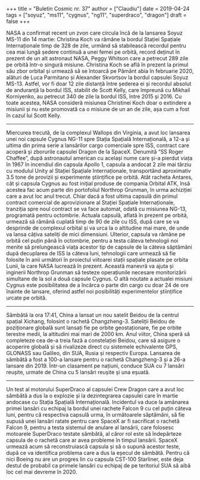 +++
title = "Buletin Cosmic nr. 37"
author = ["Claudiu"]
date = 2019-04-24
tags = ["soyuz", "ms11", "cygnus", "ng11", "superdraco", "dragon"]
draft = false
+++

NASA a confirmat recent un zvon care circula încă de la lansarea Soyuz MS-11 din 14 martie: Christina Koch va rămâne la bordul Stației Spațiale Internaționale timp de 328 de zile, urmând să stabilească recordul pentru cea mai lungă ședere continuă a unei femei pe orbită, record deținut în prezent de un alt astronaut NASA, Peggy Whitson care a petrecut 289 zile pe orbită într-o singură misiune. Christina Koch se află în prezent la primul său zbor orbital și urmează să se întoarcă pe Pământ abia în februarie 2020, alături de Luca Parmitano și Alexander Skvortsov la bordul capsulei Soyuz MS-13. Astfel, vor fi doar 12 zile distanță între șederea ei și recordul absolut de anduranță la bordul ISS, stabilit de Scott Kelly, care împreună cu Mikhail Korniyenko, au petrecut 340 de zile la bordul ISS, între 2015 și 2016. Cu toate acestea, NASA consideră misiunea Christinei Koch doar o extindere a misiunii și nu este promovată ca o misiune de un an de zile, așa cum a fost în cazul lui Scott Kelly.

---

Miercurea trecută, de la complexul Wallops din Virginia, a avut loc lansarea unei noi capsule Cygnus NG-11 spre Stația Spațială Internațională, a 12-a și ultima din prima serie a lansărilor cargo comerciale spre ISS, contract care acoperă și zborurile capsulei Dragon de la SpaceX. Denumită “SS Roger Chaffee”, după astronautul american cu același nume care și-a pierdut viața în 1967 în incendiul din capsula Apollo 1, capsula a andocat 2 zile mai târziu cu modulul Unity al Stației Spațiale Internaționale, transportând aproximativ 3.5 tone de provizii și experimente științifice pe orbită. Atât racheta Antares, cât și capsula Cygnus au fost inițial produse de compania Orbital ATK, însă acestea fac acum parte din portofoliul Northrop Grunman, în urma achiziției care a avut loc anul trecut. Chiar dacă a fost ultima capsulă din primul contract comercial de aprovizionare al Stației Spațiale Internaționale, tranziția spre noul contract se va face automat, odată cu misiunea NG-13, programată pentru octombrie. Actuala capsulă, aflată în prezent pe orbită, urmează să rămână cuplată timp de 90 de zile cu ISS, după care se va desprinde de complexul orbital și va urca la o altitudine mai mare, de unde va lansa câțiva sateliți de mici dimensiuni. Ulterior, capsula va rămâne pe orbită cel puțin până în octombrie, pentru a testa câteva tehnologii noi menite să prelungească viața acestor tip de capsule de la câteva săptămâni după decuplarea de ISS la câteva luni, tehnologii care urmează să fie folosite în anii următori în proiectul viitoarei stații spațiale plasate pe orbita Lunii, la care NASA lucrează în prezent. Această manevră va ajuta și inginerii Northrop Grunman să testeze operațiunile necesare monitorizării simultane de la sol a două capsule Cygnus. O altă noutate a actualei misiuni Cygnus este posibilitatea de a încărca o parte din cargo cu doar 24 de ore înainte de lansare, oferind astfel noi posibilități experimentelor științifice urcate pe orbită.

---

Sâmbătă la ora 17:41, China a lansat un nou satelit Beidou de la centrul spațial Xichang, folosint o rachetă Changzheng-3. Sateliții Beidou de poziționare globală sunt lansați fie pe orbite geostaționare, fie pe orbite terestre medii, la altitudini mai mari de 2000 km. Anul viitor, China speră să completeze cea de-a treia fază a constelației Beidou, care să asigure o acoperire globală și să rivalizeze direct cu sistemele echivalente GPS, GLONASS sau Galileo, din SUA, Rusia și respectiv Europa. Lansarea de sâmbătă a fost a 100-a lansare pentru o rachetă Changzheng-3 și a 26-a lansare din 2019. Într-un clasament pe națiuni, conduce SUA cu 7 lansări reușite, urmate de China cu 5 lansări reușite și una eșuată.

---

Un test al motorului SuperDraco al capsulei Crew Dragon care a avut loc sâmbătă a dus la o explozie și la dezintegrarea capsulei care în martie andocase cu Stația Spațială Internațională. Incidentul va duce la amânarea primei lansări cu echipaj la bordul unei rachete Falcon 9 cu cel puțin câteva luni, pentru că respectiva capsulă urma, în următoarele săptămâni, să fie supusă unei lansări ratate pentru care SpaceX ar fi sacrificat o rachetă Falcon 9, pentru a testa sistemul de anulare al lansării, care folosesc motoarele SuperDraco testate sâmbătă, al căror rol este să îndepărteze capsula de o rachetă care ar avea probleme în timpul lansării. SpaceX urmează acum să reconstruiască capsula și să o supună acestor teste, după ce va identifica problema care a dus la eșecul de sâmbătă. Pentru că nici Boeing nu are un progres lin cu capsula CST-100 Starliner, este deja destul de probabil ca primele lansări cu echipaj de pe teritoriul SUA să aibă loc cel mai devreme în 2020.